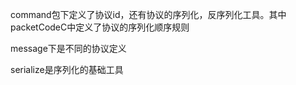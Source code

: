 command包下定义了协议id，还有协议的序列化，反序列化工具。其中packetCodeC中定义了协议的序列化顺序规则

message下是不同的协议定义

serialize是序列化的基础工具

